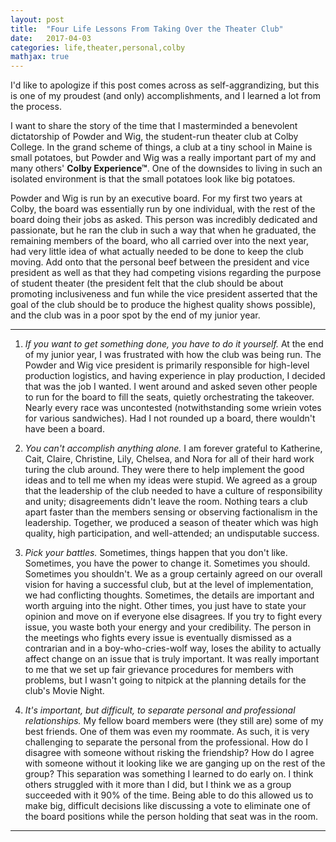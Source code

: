 ```yaml
---
layout: post
title:  "Four Life Lessons From Taking Over the Theater Club"
date:   2017-04-03
categories: life,theater,personal,colby
mathjax: true
---
```

I'd like to apologize if this post comes across as self-aggrandizing, but this is one of my proudest (and only) accomplishments, and I learned a lot from the process.

I want to share the story of the time that I masterminded a benevolent dictatorship of Powder and Wig, the student-run theater club at Colby College.  In the grand scheme of things, a club at a tiny school in Maine is small potatoes, but Powder and Wig was a really important part of my and many others' **Colby Experience&trade;**. One of the downsides to living in such an isolated environment is that the small potatoes look like big potatoes.

Powder and Wig is run by an executive board.  For my first two years at Colby, the board was essentially run by one individual, with the rest of the board doing their jobs as asked.  This person was incredibly dedicated and passionate, but he ran the club in such a way that when he graduated, the remaining members of the board, who all carried over into the next year, had very little idea of what actually needed to be done to keep the club moving.  Add onto that the personal beef between the president and vice president as well as that they had competing visions regarding the purpose of student theater (the president felt that the club should be about promoting inclusiveness and fun while the vice president asserted that the goal of the club should be to produce the highest quality shows possible), and the club was in a poor spot by the end of my junior year.

---


1. *If you want to get something done, you have to do it yourself.*
At the end of my junior year, I was frustrated with how the club was being run. The Powder and Wig vice president is primarily responsible for high-level production logistics, and having experience in play production, I decided that was the job I wanted.  I went around and asked seven other people to run for the board to fill the seats, quietly orchestrating the takeover.  Nearly every race was uncontested (notwithstanding some wriein votes for various sandwiches).  Had I not rounded up a board, there wouldn't have been a board.



2. *You can't accomplish anything alone.*
I am forever grateful to Katherine, Cait, Claire, Christine, Lily, Chelsea, and Nora for all of their hard work turing the club around.  They were there to help implement the good ideas and to tell me when my ideas were stupid.  We agreed as a group that the leadership of the club needed to have a culture of responsibility and unity; disagreements didn't leave the room.  Nothing tears a club apart faster than the members sensing or observing factionalism in the leadership. Together, we produced a season of theater which was high quality, high participation, and well-attended; an undisputable success.



3. *Pick your battles.*
Sometimes, things happen that you don't like.  Sometimes, you have the power to change it.  Sometimes you should.  Sometimes you shouldn't.  We as a group certainly agreed on our overall vision for having a successful club, but at the level of implementation, we had conflicting thoughts.  Sometimes, the details are important and worth arguing into the night.  Other times, you just have to state your opinion and move on if everyone else disagrees.  If you try to fight every issue, you waste both your energy and your credibility.  The person in the meetings who fights every issue is eventually dismissed as a contrarian and in a boy-who-cries-wolf way, loses the ability to actually affect change on an issue that is truly important.  It was really important to me that we set up fair grievance procedures for members with problems, but I wasn't going to nitpick at the planning details for the club's Movie Night.



4. *It's important, but difficult, to separate personal and professional relationships.*
My fellow board members were (they still are) some of my best friends. One of them was even my roommate.  As such, it is very challenging to separate the personal from the professional.  How do I disagree with someone without risking the friendship?  How do I agree with someone without it looking like we are ganging up on the rest of the group?  This separation was something I learned to do early on.  I think others struggled with it more than I did, but I think we as a group succeeded with it 90% of the time.  Being able to do this allowed us to make big, difficult decisions like discussing a vote to eliminate one of the board positions while the person holding that seat was in the room.

---



